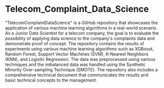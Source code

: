 # Telecom_Complaint_Data_Science

"TelecomComplaintDataScience" is a GitHub repository that showcases the application of various machine learning algorithms in a real-world scenario. As a Junior Data Scientist for a telecom company, the goal is to evaluate the possibility of applying data science to the company's complaints data and demonstrate proof of concept. The repository contains the results of experiments using various machine learning algorithms such as XGBoost, Random Forest, Support Vector Machines (SVM), K-Nearest Neighbors (KNN), and Logistic Regression. The data was preprocessed using various techniques and the imbalanced data was handled using the Synthetic Minority Over-sampling Technique (SMOTE). The repository also includes a comprehensive technical document that communicates the results and basic technical concepts to the management.
